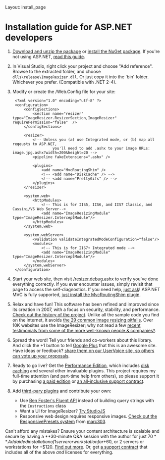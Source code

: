 Layout: install_page


# Installation guide for ASP.NET developers


1. [Download and unzip the package](/download) or [install the NuGet package](/docs/nuget). If you're not using ASP.NET, [read this guide](/docs/howto/use-without-asp-net).
2. In Visual Studio, right click your project and choose "Add reference". Browse to the extracted folder, and choose `dlls\release\ImageResizer.dll`. Or just copy it into the 'bin' folder. Whichever you prefer. (Compatible with .NET 2-4).
3. Modify or create the /Web.Config file for your site:
	
		<?xml version="1.0" encoding="utf-8" ?>
		<configuration>
			<configSections>
				<section name="resizer" type="ImageResizer.ResizerSection,ImageResizer"  requirePermission="false"  />
			</configSections>

			<resizer>
				<!-- Unless you (a) use Integrated mode, or (b) map all reqeusts to ASP.NET, 
						 you'll need to add .ashx to your image URLs: image.jpg.ashx?width=200&height=20 -->
				<pipeline fakeExtensions=".ashx" />

				<plugins>
					<add name="MvcRoutingShim" />
					<!-- <add name="DiskCache" /> -->
					<!-- <add name="PrettyGifs" /> -->
				</plugins>  
			</resizer>

			<system.web>
				<httpModules>
					<!-- This is for IIS5, IIS6, and IIS7 Classic, and Cassini/VS Web Server-->
					<add name="ImageResizingModule" type="ImageResizer.InterceptModule"/>
				</httpModules>
			</system.web>

			<system.webServer>
				<validation validateIntegratedModeConfiguration="false"/>
				<modules>
					<!-- This is for IIS7+ Integrated mode -->
					<add name="ImageResizingModule" type="ImageResizer.InterceptModule"/>
				</modules>
			</system.webServer>
		</configuration>
	
4. Start your web site, then visit [/resizer.debug.ashx](/plugins/diagnostics) to verify you've done everything correctly. If you ever encounter issues, simply revisit that page to access the self-diagnostics. If you need help, [just ask](/support)! ASP.NET MVC is fully supported, [just install the MvcRoutingShim plugin](/docs/mvc).

5. Relax and have fun! This software has been refined and improved since its creation in 2007, with a focus on security, stability, and performance. [Check out the history of the project](/history). Unlike all the sample code you find on the internet, it avoids [the 29 common image resizing pitfalls](http://nathanaeljones.com/163/20-image-resizing-pitfalls/). Over 10K websites use the ImageResizer; why not read a few [recent testimonials from some of the more well-known people & companies?](/testimonials).

6. Spread the word! Tell your friends and co-workers about this library. And click the +1 button to tell [Google Plus](http://plus.google.com/) that this is an awesome site. Have ideas or feedback? [share them on our UserVoice site, so others can vote up your proposals](http://resizer.uservoice.com).

7. Ready to go live? Get the [Performance Edition](/plugins/editions/performance), which includes [disk caching](/plugins/diskcache) and several other invaluable plugins. This project requires my full-time attention (and part-time help from others), so please support it by purchasing [a paid edition](/buy) or [an all-inclusive support contract](/support/contracts). 

8. Add [third-pary plugins](/docs/wrappers) and contribute your own:
	* Use [Ben Foster's Fluent API](https://github.com/benfoster/ImageResizer.FluentExtensions) instead of building query strings with the `Instructions` class
	* Want a UI for ImageResizer? [Try StudioJS](https://github.com/nathanaeljones/studiojs)
	* Responsive web design requires responsive images. [Check out the ResponsivePresets system](https://github.com/mindrevolution/ImageResizer-ResponsivePresets) from [marc303](https://github.com/marc303).

Can't afford any mistakes? Ensure your content architecture is scalable and secure by having a **30-minute Q&A session with the author for just $70**.
Add aided installation of 1 server or workstation for +$60, or 2 servers or workstations for +$120. [Find out more](/support/consult). Or, get [a support contract](/support/contracts) that includes all of the above *and* licenses for everything. 
